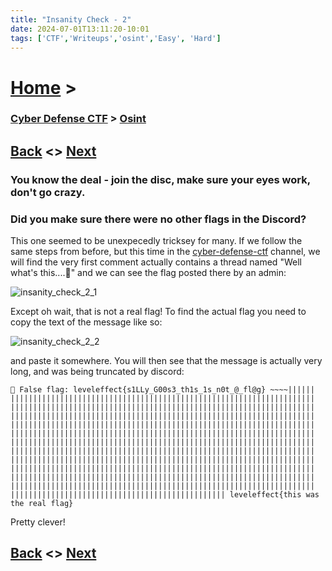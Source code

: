 ```yaml
---
title: "Insanity Check - 2"
date: 2024-07-01T13:11:20-10:01
tags: ['CTF','Writeups','osint','Easy', 'Hard']
---
```



# [Home](https://jjolley91.github.io/blog/) >

###  [Cyber Defense CTF](https://jjolley91.github.io/blog/level_effect_cyber_defense_ctf_2024/) >  [Osint](https://jjolley91.github.io/blog/level_effect_cyber_defense_ctf_2024/osint/)

## [Back](https://jjolley91.github.io/blog/level_effect_cyber_defense_ctf_2024/osint/insanity_check_1)  <> [Next](https://jjolley91.github.io/blog/level_effect_cyber_defense_ctf_2024/osint/git_em)

### You know the deal - join the disc, make sure your eyes work, don't go crazy.

### Did you make sure there were no other flags in the Discord?


This one seemed to be unexpecedly tricksey for many. If we follow the same steps from before, but this time in the [cyber-defense-ctf](https://discord.com/channels/755445294052933632/1250488991883591740) channel, we will find the very first comment actually contains a thread named "Well what's this....👀" and we can see the flag posted there by an admin:

![insanity_check_2_1](https://github.com/jjolley91/blog/tree/main/static/le_ctf_24/insanity_check_2_1.png?raw=true)


Except oh wait, that is not a real flag! To find the actual flag you need to copy the text of the message like so: 

![insanity_check_2_2](https://github.com/jjolley91/blog/tree/main/static/le_ctf_24/insanity_check_2_2.png?raw=true)

and paste it somewhere. You will then see that the message is actually very long, and was being truncated by discord: 

```👀 False flag: leveleffect{s1LLy_G00s3_th1s_1s_n0t_@_fl@g} ~~‎~~||​||||​||||​||||​||||​||||​||||​||||​||||​||||​||||​||||​||||​||||​||||​||||​||||​||||​||||​||||​||||​||||​||||​||||​||||​||||​||||​||||​||||​||||​||||​||||​||||​||||​||||​||||​||||​||||​||||​||||​||||​||||​||||​||||​||||​||||​||||​||||​||||​||||​||||​||||​||||​||||​||||​||||​||||​||||​||||​||||​||||​||||​||||​||||​||||​||||​||||​||||​||||​||||​||||​||||​||||​||||​||||​||||​||||​||||​||||​||||​||||​||||​||||​||||​||||​||||​||||​||||​||||​||||​||||​||||​||||​||||​||||​||||​||||​||||​||||​||||​||||​||||​||||​||||​||||​||||​||||​||||​||||​||||​||||​||||​||||​||||​||||​||||​||||​||||​||||​||||​||||​||||​||||​||||​||||​||||​||||​||||​||||​||||​||||​||||​||||​||||​||||​||||​||||​||||​||||​||||​||||​||||​||||​||||​||||​||||​||||​||||​||||​||||​||||​||||​||||​||||​||||​||||​||||​||||​||||​||||​||||​||||​||||​||||​||||​||||​||||​||||​||||​||||​||||​||||​||||​||||​||||​||||​||||​||||​||||​||||​||||​||||​||||​||||​||||​||||​||||​||||​||||​||||​||||​||||​||||​||||​||||​||||​||||​||||​|||||||||||| leveleffect{this was the real flag}```


Pretty clever!

## [Back](https://jjolley91.github.io/blog/level_effect_cyber_defense_ctf_2024/osint/insanity_check_1)  <> [Next](https://jjolley91.github.io/blog/level_effect_cyber_defense_ctf_2024/osint/git_em)